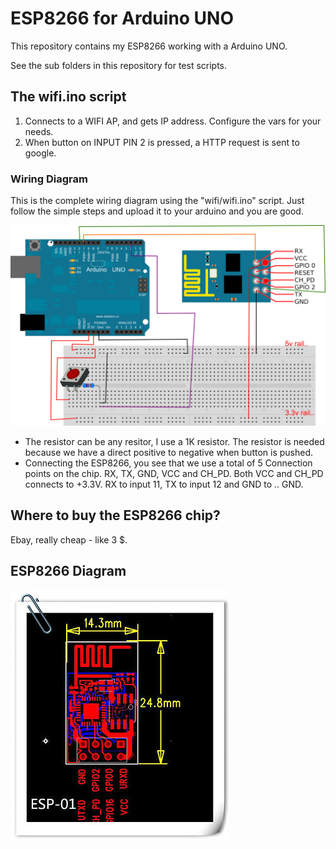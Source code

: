 # ESP8266 for Arduino UNO

This repository contains my ESP8266 working with a Arduino UNO.

See the sub folders in this repository for test scripts.

## The wifi.ino script

1. Connects to a WIFI AP, and gets IP address. Configure the vars for your needs.
2. When button on INPUT PIN 2 is pressed, a HTTP request is sent to google.

### Wiring Diagram

This is the complete wiring diagram using the "wifi/wifi.ino" script. Just follow the simple steps and upload it to your arduino and you are good.

![Wire Diagram](/images/wire_diagram.png)

- The resistor can be any resitor, I use a 1K resistor. The resistor is needed because we have a direct positive to negative when button is pushed.
- Connecting the ESP8266, you see that we use a total of 5 Connection points on the chip. RX, TX, GND, VCC and CH_PD. Both VCC and CH_PD connects to +3.3V. RX to input 11, TX to input 12 and GND to .. GND.


## Where to buy the ESP8266 chip?

Ebay, really cheap - like 3 $.


## ESP8266 Diagram

![ESP8266 Diagram](/images/diagram.jpg)



